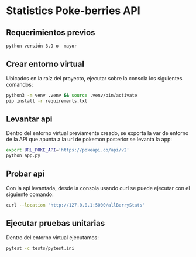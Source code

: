 # Statistics Poke-berries API

## Requerimientos previos
```sh
python versión 3.9 o  mayor
```

## Crear entorno virtual
Ubicados en la raíz del proyecto,  ejecutar sobre la consola los siguientes comandos:

```sh
python3 -m venv .venv && source .venv/bin/activate
pip install -r requirements.txt
```

## Levantar api

Dentro del entorno virtual previamente creado, se exporta la var de entorno de la API que apunta a la url de pokemon posterior se levanta la app:

```sh
export URL_POKE_API='https://pokeapi.co/api/v2'
python app.py
```

## Probar api
Con la api levantada, desde la consola usando curl se puede ejecutar con el siguiente comando:

```sh
curl --location 'http://127.0.0.1:5000/allBerryStats'
```

## Ejecutar pruebas unitarias
Dentro del entorno virtual ejecutamos:

```sh
pytest -c tests/pytest.ini
```

